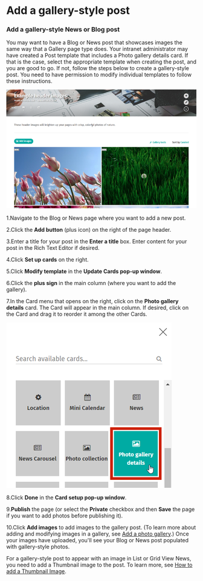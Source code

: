 # Add a gallery-style post

### Add a gallery-style News or Blog post

You may want to have a Blog or News post that showcases images the same way that a Gallery page type does. Your intranet administrator may have created a Post template that includes a Photo gallery details card. If that is the case, select the appropriate template when creating the post, and you are good to go. If not, follow the steps below to create a gallery-style post. You need to have permission to modify individual templates to follow these instructions.  


![](../../../.gitbook/assets/1%20%2865%29.png)



1.Navigate to the Blog or News page where you want to add a new post.

2.Click the **Add button** \(plus icon\) on the right of the page header.

3.Enter a title for your post in the **Enter a title** box. Enter content for your post in the Rich Text Editor if desired.

4.Click **Set up cards** on the right.

5.Click **Modify template** in the **Update Cards pop-up window**.

6.Click the **plus sign** in the main column \(where you want to add the gallery\).

7.In the Card menu that opens on the right, click on the **Photo gallery details** card. The Card will appear in the main column. If desired, click on the Card and drag it to reorder it among the other Cards.  


![](../../../.gitbook/assets/2%20%281%29.png)



8.Click **Done** in the **Card setup pop-up window**.

9.**Publish** the page \(or select the **Private** checkbox and then **Save** the page if you want to add photos before publishing it\).

10.Click **Add images** to add images to the gallery post. \(To learn more about adding and modifying images in a gallery, see [Add a photo gallery](./).\) Once your images have uploaded, you'll see your Blog or News post populated with gallery-style photos.

For a gallery-style post to appear with an image in List or Grid View News, you need to add a Thumbnail image to the post. To learn more, see [How to add a Thumbnail Image](../../edit-page-contents/add-thumbnail-images/).


